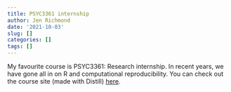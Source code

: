 ```yaml
---
title: PSYC3361 internship
author: Jen Richmond
date: '2021-10-03'
slug: []
categories: []
tags: []
---
```


My favourite course is PSYC3361: Research internship. In recent years, we have gone all in on R and computational reproducibility. You can check out the course site (made with Distill) [here](https://internship3361.netlify.app/).

